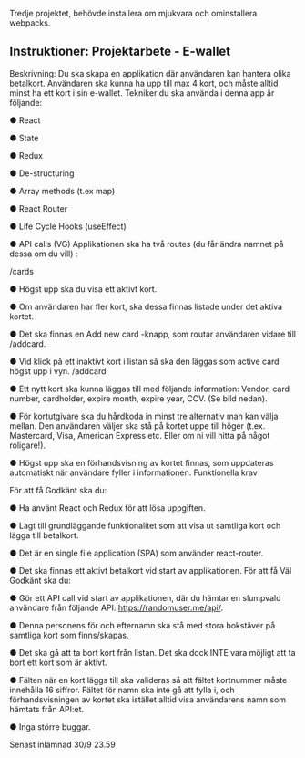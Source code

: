 Tredje projektet, behövde installera om mjukvara och ominstallera webpacks.

<h2>Instruktioner: Projektarbete - E-wallet</h2>

Beskrivning: Du ska skapa en applikation där användaren kan hantera olika betalkort. Användaren ska kunna ha upp till max 4 kort, och måste alltid minst ha ett kort i sin e-wallet. Tekniker du ska använda i denna app är följande:

● React

● State

● Redux

● De-structuring

● Array methods (t.ex map)

● React Router

● Life Cycle Hooks (useEffect)

● API calls (VG) Applikationen ska ha två routes (du får ändra namnet på dessa om du vill) :

/cards

● Högst upp ska du visa ett aktivt kort.

● Om användaren har fler kort, ska dessa finnas listade under det aktiva kortet.

● Det ska finnas en Add new card -knapp, som routar användaren vidare till /addcard.

● Vid klick på ett inaktivt kort i listan så ska den läggas som active card högst upp i vyn. /addcard

● Ett nytt kort ska kunna läggas till med följande information: Vendor, card number, cardholder, expire month, expire year, CCV. (Se bild nedan).

● För kortutgivare ska du hårdkoda in minst tre alternativ man kan välja mellan. Den användaren väljer ska stå på kortet uppe till höger (t.ex. Mastercard, Visa, American Express etc. Eller om ni vill hitta på något roligare!).

● Högst upp ska en förhandsvisning av kortet finnas, som uppdateras automatiskt när användare fyller i informationen. Funktionella krav

För att få Godkänt ska du:

● Ha använt React och Redux för att lösa uppgiften.

● Lagt till grundläggande funktionalitet som att visa ut samtliga kort och lägga till betalkort.

● Det är en single file application (SPA) som använder react-router.

● Det ska finnas ett aktivt betalkort vid start av applikationen. För att få Väl Godkänt ska du:

● Gör ett API call vid start av applikationen, där du hämtar en slumpvald användare från följande API: https://randomuser.me/api/.

● Denna personens för och efternamn ska stå med stora bokstäver på samtliga kort som finns/skapas.

● Det ska gå att ta bort kort från listan. Det ska dock INTE vara möjligt att ta bort ett kort som är aktivt.

● Fälten när en kort läggs till ska valideras så att fältet kortnummer måste innehålla 16 siffror. Fältet för namn ska inte gå att fylla i, och förhandsvisningen av kortet ska istället alltid visa användarens namn som hämtats från API:et.

● Inga större buggar.

Senast inlämnad 30/9 23.59 